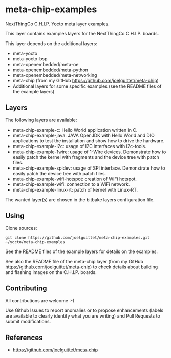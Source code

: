 meta-chip-examples
==

NextThingCo C.H.I.P. Yocto meta layer examples.

This layer contains examples layers for the NextThingCo C.H.I.P. boards.

This layer depends on the additional layers:
* meta-yocto
* meta-yocto-bsp
* meta-openembedded/meta-oe
* meta-openembedded/meta-python
* meta-openembedded/meta-networking
* meta-chip (from my GitHub https://github.com/joelguittet/meta-chip)
* Additional layers for some specific examples (see the README files of the example layers)


Layers
--

The following layers are available:
* meta-chip-example-c: Hello World application written in C.
* meta-chip-example-java: JAVA OpenJDK with Hello World and DIO applications to test the installation and show how to drive the hardware.
* meta-chip-example-i2c: usage of I2C interfaces with i2c-tools.
* meta-chip-example-1wire: usage of 1-Wire devices. Demonstrate how to easily patch the kernel with fragments and the device tree with patch files.
* meta-chip-example-spidev: usage of SPI interface. Demonstrate how to easily patch the device tree with patch files.
* meta-chip-example-wifi-hotspot: creation of WiFi hotspot.
* meta-chip-example-wifi: connection to a WiFi network.
* meta-chip-example-linux-rt: patch of kernel with Linux-RT.

The wanted layer(s) are chosen in the bitbake layers configuration file.


Using
--

Clone sources:

	git clone https://github.com/joelguittet/meta-chip-examples.git ~/yocto/meta-chip-examples

See the README files of the example layers for details on the examples.

See also the README file of the meta-chip layer (from my GitHub https://github.com/joelguittet/meta-chip) to check details about building and flashing images on the C.H.I.P. boards.


Contributing
--

All contributions are welcome :-)

Use Github Issues to report anomalies or to propose enhancements (labels are available to clearly identify what you are writing) and Pull Requests to submit modifications.


References
--

* https://github.com/joelguittet/meta-chip
